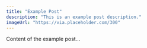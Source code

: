 ```yaml
---
title: "Example Post"
description: "This is an example post description."
imageUrl: "https://via.placeholder.com/300"
---
```

Content of the example post...
